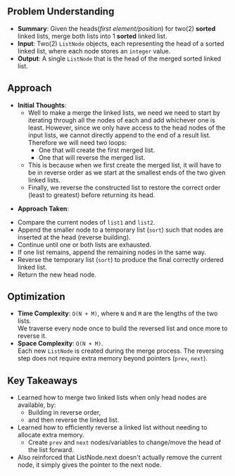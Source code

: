 ## Problem Understanding
 - **Summary**: Given the heads(_first element/position_) for two(2) __sorted__ linked lists, merge both lists into 1 __sorted__ linked list.
 - **Input**: Two(2) `ListNode` objects, each representing the head of a sorted linked list, where each node stores an `integer` value.
 - **Output**: A single `ListNode` that is the head of the merged sorted linked list.

## Approach
 - **Initial Thoughts**:
     * Well to make a merge the linked lists, we need we need to start by iterating through all the nodes of each and add whichever one is least. However, since we only have access to the head nodes of the input lists, we cannot directly append to the end of a result list. Therefore we will need two loops:
       + One that will create the first merged list.
       + One that will reverse the merged list. 
     * This is because when we first create the merged list, it will have to be in reverse order as we start at the smallest ends of the two given linked lists. 
     * Finally, we reverse the constructed list to restore the correct order (least to greatest) before returning its head. 
  <!-- * Finally, once we reverse the linked list, we return the head and we are done. -->

 - **Approach Taken**:
  * Compare the current nodes of `list1` and `list2`.
  * Append the smaller node to a temporary list (`sort`) such that nodes are inserted at the head (reverse building).
  * Continue until one or both lists are exhausted.
  * If one list remains, append the remaining nodes in the same way.
  * Reverse the temporary list (`sort`) to produce the final correctly ordered linked list.
  * Return the new head node.

<!-- ## Challenges
 - **Obstacles Faced**:
 - **Edge Cases**: -->

## Optimization
- **Time Complexity**: `O(N + M)`, where `N` and `M` are the lengths of the two lists.  
  We traverse every node once to build the reversed list and once more to reverse it.
- **Space Complexity**: `O(N + M)`.  
  Each new `ListNode` is created during the merge process. The reversing step does not require extra memory beyond pointers (`prev`, `next`).

<!-- ## Alternative Solutions
- None that come to mind. -->

## Key Takeaways
- Learned how to merge two linked lists when only head nodes are available, by:
  * Building in reverse order,
  * and then reverse the linked list.
 - Learned how to efficiently reverse a linked list without needing to allocate extra memory.
   * Create `prev` and `next` nodes/variables to change/move the head of the list forward.
 - Also reinforced that ListNode.next doesn't actually remove the current node, it simply gives the pointer to the next node.

<!-- ## Additional Resources
- N/A -->